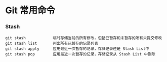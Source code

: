 # Git 常用命令

### Stash

```text
git stash            临时存储当前的所有修改，包括已暂存和未暂存的所有未提交修改
git stash list       列出所有已暂存的记录列表
git stash apply      应用最近一次暂存的记录，存储记录还是 Stash List中
git stash pop        应用最近一次暂存的记录，存储记录从 Stash List 中删除
```



